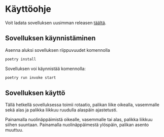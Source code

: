 # Käyttöohje

Voit ladata sovelluksen uusimman releasen [täältä](https://github.com/nie-ed/ot-harjoitustyo/releases).

## Sovelluksen käynnistäminen
Asenna aluksi sovelluksen riippuvuudet komennolla

```bash
poetry install
```

Sovelluksen voi käynnistää komennolla:

```bash
poetry run invoke start
```

## Sovelluksen käyttö
Tällä hetkellä sovelluksessa toimii rotaatio, palikan liike oikealla, vasemmalle sekä alas ja palikka liikkuu ruudulla alaspäin ajastetusti.

Painamalla nuolinäppäimistä oikealle, vasemmalle tai alas, palikka liikkuu siihen suuntaan. Painamalla nuolinäppäimestä ylöspäin, palikan asento muuttuu.

